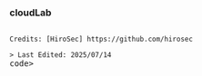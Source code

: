 ### cloudLab
<pre><code>
Credits: [HiroSec] https://github.com/hirosec

> Last Edited: 2025/07/14
</code>code></pre>
